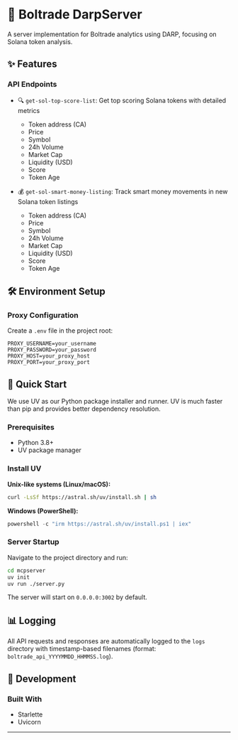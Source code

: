 # 🚀 Boltrade DarpServer

A server implementation for Boltrade  analytics using DARP, focusing on Solana token analysis.

## ✨ Features

### API Endpoints
- 🔍 `get-sol-top-score-list`: Get top scoring Solana tokens with detailed metrics
  - Token address (CA)
  - Price
  - Symbol
  - 24h Volume
  - Market Cap
  - Liquidity (USD)
  - Score
  - Token Age

- 💰 `get-sol-smart-money-listing`: Track smart money movements in new Solana token listings
  - Token address (CA)
  - Price
  - Symbol
  - 24h Volume
  - Market Cap
  - Liquidity (USD)
  - Score
  - Token Age

## 🛠️ Environment Setup

### Proxy Configuration
Create a `.env` file in the project root:
```env
PROXY_USERNAME=your_username
PROXY_PASSWORD=your_password
PROXY_HOST=your_proxy_host
PROXY_PORT=your_proxy_port
```

## 🚀 Quick Start

We use UV as our Python package installer and runner. UV is much faster than pip and provides better dependency resolution.

### Prerequisites
- Python 3.8+
- UV package manager

### Install UV

**Unix-like systems (Linux/macOS):**
```bash
curl -LsSf https://astral.sh/uv/install.sh | sh
```

**Windows (PowerShell):**
```powershell
powershell -c "irm https://astral.sh/uv/install.ps1 | iex"
```

### Server Startup

Navigate to the project directory and run:
```bash
cd mcpserver
uv init 
uv run ./server.py
```

The server will start on `0.0.0.0:3002` by default.

## 📊 Logging

All API requests and responses are automatically logged to the `logs` directory with timestamp-based filenames (format: `boltrade_api_YYYYMMDD_HHMMSS.log`).

## 🔨 Development

### Built With
- Starlette
- Uvicorn

---



